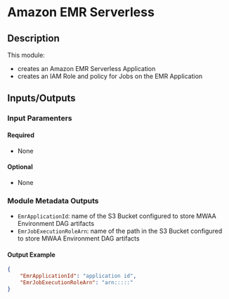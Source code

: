 # Amazon EMR Serverless

## Description

This module:

- creates an Amazon EMR Serverless Application
- creates an IAM Role and policy for Jobs on the EMR Application

## Inputs/Outputs

### Input Paramenters

#### Required

- None

#### Optional

- None
 
### Module Metadata Outputs

- `EmrApplicationId`: name of the S3 Bucket configured to store MWAA Environment DAG artifacts
- `EmrJobExecutionRoleArn`: name of the path in the S3 Bucket configured to store MWAA Environment DAG artifacts

#### Output Example

```json
{
    "EmrApplicationId": "application id",
    "EmrJobExecutionRoleArn": "arn:::::"
}
```
